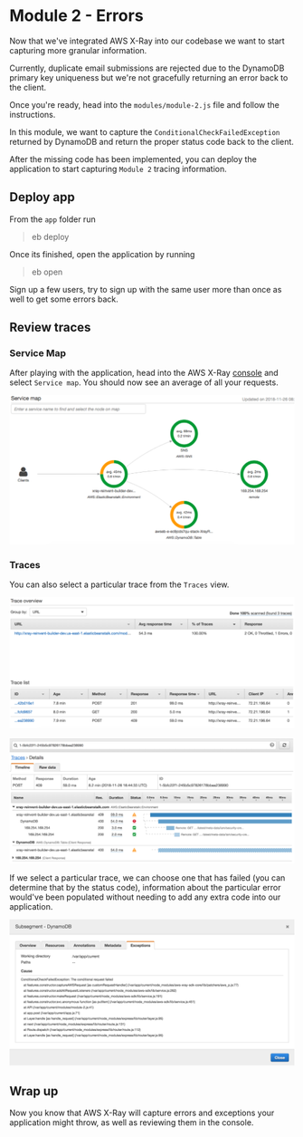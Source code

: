# Module 2 - Errors

Now that we've integrated AWS X-Ray into our codebase we want to start capturing more granular information.

Currently, duplicate email submissions are rejected due to the DynamoDB primary key uniqueness but we're not gracefully returning an error back to the client.

Once you're ready, head into the `modules/module-2.js` file and follow the instructions. 

In this module, we want to capture the `ConditionalCheckFailedException` returned by DynamoDB and return the proper status code back to the client.

After the missing code has been implemented, you can deploy the application to start capturing `Module 2` tracing information.

## Deploy app
From the `app` folder run

>eb deploy

Once its finished, open the application by running

>eb open

Sign up a few users, try to sign up with the same user more than once as well to get some errors back.

## Review traces

### Service Map
After playing with the application, head into the AWS X-Ray [console](https://console.aws.amazon.com/xray) and select `Service map`. You should now see an average of all your requests.

![Service Map](images/2_servicemap.png)

### Traces
You can also select a particular trace from the `Traces` view.

![Traces](images/2_traces.png)

![Trace](images/2_trace.png)

If we select a particular trace, we can choose one that has failed (you can determine that by the status code), information about the particular error would've been populated without needing to add any extra code into our application.

![Trace error](images/2_traceerrors.png)

## Wrap up
Now you know that AWS X-Ray will capture errors and exceptions your application might throw, as well as reviewing them in the console.